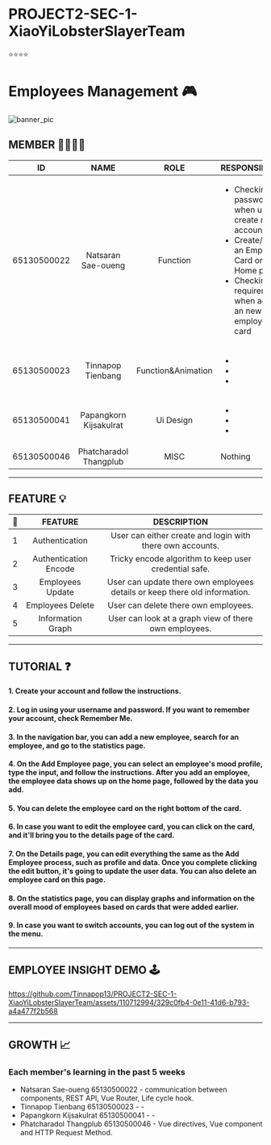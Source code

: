 # PROJECT2-SEC-1-XiaoYiLobsterSlayerTeam
⭐⭐⭐⭐

# Employees Management 🎮

![banner_pic](https://media.discordapp.net/attachments/1196805209381404682/1225047412763132014/BANNER.png?ex=661fb54f&is=660d404f&hm=15ccc6f403afeff6865b9bea8e7ff0f45e06db032f5282ba4cffd762244de6a8&=&format=webp&quality=lossless&width=1440&height=379)

 ## MEMBER 👨‍👨‍👦‍👦
|    **ID**   |    **NAME**    |      **ROLE**      | **RESPONSIBILITY** | **%** |
|:-----------:|:--------------:|:------------------:|--------------------|-------|
| 65130500022 | Natsaran Sae-oueng | Function | <ul><li>Checking password when user create new account</li>  <li>Create/Delete an Employee Card on Home page</li> <li>Checking requirement when adding an new employee card</li></ul>  	 | - |
| 65130500023 | Tinnapop Tienbang  | Function&Animation | <ul><li></li>  <li></li> <li></li></ul> |  -     |
| 65130500041 | Papangkorn Kijsakulrat | Ui Design | <ul><li></li>  <li></li> <li></li></ul> |  -    |
| 65130500046 | Phatcharadol Thangplub  |  MISC  | Nothing | 0% |
---

## FEATURE 💡
|  📍 |                        **FEATURE**                       | **DESCRIPTION** |
|:--:|:-------------------------------------------------------------:|:---------------:|
| 1 | Authentication | User can either create and login with there own accounts. |
| 2 | Authentication Encode | Tricky encode algorithm to keep user credential safe. |
| 3 | Employees Update | User can update there own employees details or keep there old information. |
| 4 | Employees Delete | User can delete there own employees. |
| 5 | Information Graph | User can look at a graph view of there own employees. |
---

## TUTORIAL ❓ 
#### 1. Create your account and follow the instructions.
#### 2. Log in using your username and password. If you want to remember your account, check Remember Me.
#### 3. In the navigation bar, you can add a new employee, search for an employee, and go to the statistics page.
#### 4. On the Add Employee page, you can select an employee's mood profile, type the input, and follow the instructions. After you add an employee, the employee data shows up on the home page, followed by the data you add. 
#### 5. You can delete the employee card on the right bottom of the card.
#### 6. In case you want to edit the employee card, you can click on the card, and it'll bring you to the details page of the card.
#### 7. On the Details page, you can edit everything the same as the Add Employee process, such as profile and data. Once you complete clicking the edit button, it's going to update the user data. You can also delete an employee card on this page.
#### 8. On the statistics page, you can display graphs and information on the overall mood of employees based on cards that were added earlier. 
#### 9. In case you want to switch accounts, you can log out of the system in the menu.
--- 

## EMPLOYEE INSIGHT DEMO 🕹️


https://github.com/Tinnapop13/PROJECT2-SEC-1-XiaoYiLobsterSlayerTeam/assets/110712994/329c0fb4-0e11-41d6-b793-a4a477f2b568


---

## GROWTH 📈
### Each member's learning in the past 5 weeks 
- Natsaran Sae-oueng 65130500022 - communication between components, REST API, Vue Router, Life cycle hook.
- Tinnapop Tienbang 65130500023 - -
- Papangkorn Kijsakulrat 65130500041 - -
- Phatcharadol Thangplub 65130500046 - Vue directives, Vue component and HTTP Request Method.

